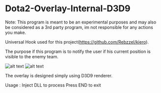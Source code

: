 # Dota2-Overlay-Internal-D3D9
Note: This program is meant to be an experimental purposes and may also be considered as a 3rd party program, im not responsible for any actions you make.

Universal Hook used for this project(https://github.com/Rebzzel/kiero).

The purpose if this program is to notify the user if his current position is visible to the enemy team.

![alt text](https://i.ibb.co/T8TFdsH/Screenshot-12.png)
![alt text](https://i.ibb.co/b2x1WW2/Screenshot-13.png)

The overlay is designed simply using D3D9 renderer.


Usage :
Inject DLL to process
Press END to exit
